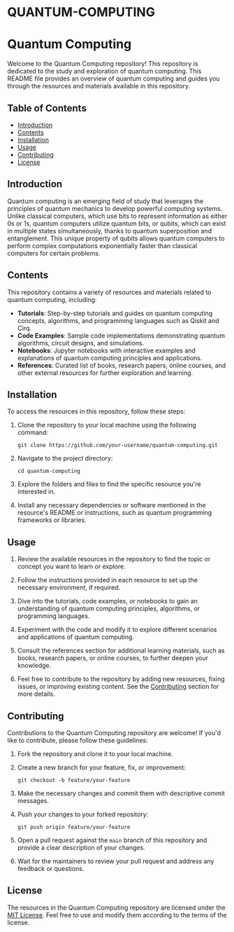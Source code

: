 # QUANTUM-COMPUTING

# Quantum Computing

Welcome to the Quantum Computing repository! This repository is dedicated to the study and exploration of quantum computing. This README file provides an overview of quantum computing and guides you through the resources and materials available in this repository.

## Table of Contents
- [Introduction](#introduction)
- [Contents](#contents)
- [Installation](#installation)
- [Usage](#usage)
- [Contributing](#contributing)
- [License](#license)

## Introduction

Quantum computing is an emerging field of study that leverages the principles of quantum mechanics to develop powerful computing systems. Unlike classical computers, which use bits to represent information as either 0s or 1s, quantum computers utilize quantum bits, or qubits, which can exist in multiple states simultaneously, thanks to quantum superposition and entanglement. This unique property of qubits allows quantum computers to perform complex computations exponentially faster than classical computers for certain problems.

## Contents

This repository contains a variety of resources and materials related to quantum computing, including:

- **Tutorials**: Step-by-step tutorials and guides on quantum computing concepts, algorithms, and programming languages such as Qiskit and Cirq.
- **Code Examples**: Sample code implementations demonstrating quantum algorithms, circuit designs, and simulations.
- **Notebooks**: Jupyter notebooks with interactive examples and explanations of quantum computing principles and applications.
- **References**: Curated list of books, research papers, online courses, and other external resources for further exploration and learning.

## Installation

To access the resources in this repository, follow these steps:

1. Clone the repository to your local machine using the following command:

   ```
   git clone https://github.com/your-username/quantum-computing.git
   ```

2. Navigate to the project directory:

   ```
   cd quantum-computing
   ```

3. Explore the folders and files to find the specific resource you're interested in.

4. Install any necessary dependencies or software mentioned in the resource's README or instructions, such as quantum programming frameworks or libraries.

## Usage

1. Review the available resources in the repository to find the topic or concept you want to learn or explore.

2. Follow the instructions provided in each resource to set up the necessary environment, if required.

3. Dive into the tutorials, code examples, or notebooks to gain an understanding of quantum computing principles, algorithms, or programming languages.

4. Experiment with the code and modify it to explore different scenarios and applications of quantum computing.

5. Consult the references section for additional learning materials, such as books, research papers, or online courses, to further deepen your knowledge.

6. Feel free to contribute to the repository by adding new resources, fixing issues, or improving existing content. See the [Contributing](#contributing) section for more details.

## Contributing

Contributions to the Quantum Computing repository are welcome! If you'd like to contribute, please follow these guidelines:

1. Fork the repository and clone it to your local machine.

2. Create a new branch for your feature, fix, or improvement:

   ```
   git checkout -b feature/your-feature
   ```

3. Make the necessary changes and commit them with descriptive commit messages.

4. Push your changes to your forked repository:

   ```
   git push origin feature/your-feature
   ```

5. Open a pull request against the `main` branch of this repository and provide a clear description of your changes.

6. Wait for the maintainers to review your pull request and address any feedback or questions.

## License

The resources in the Quantum Computing repository are licensed under the [MIT License](LICENSE). Feel free to use and modify them according to the terms of the license.
